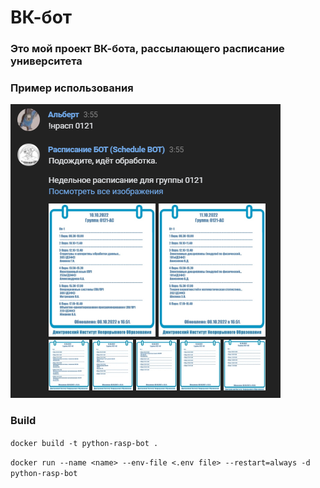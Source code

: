 # ВК-бот

### Это мой проект ВК-бота, рассылающего расписание университета

### Пример использования

![](https://github.com/VerS7/python-rasp-bot/blob/main/example.png)

### Build
`docker build -t python-rasp-bot .`

`docker run --name <name> --env-file <.env file> --restart=always -d python-rasp-bot`